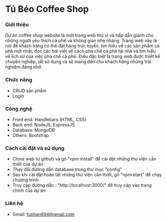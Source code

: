 # Tú Béo Coffee Shop

### Giới thiệu 
  Dự án coffee shop website là một trang web thú vị và hấp dẫn giành cho những người yêu thích cà phê và không gian nhẹ nhàng. Trang web này là nơi để khách hàng có thể đặt hàng trực tuyến, tìm hiểu về các sản phẩm cà phê mới nhất, đọc các bài viết về cách pha chế cà phê tại nhà và tìm hiểu về lịch sử của việc pha chế cà phê. Điều đặc biệt là trang web được thiết kế chuyên nghiệp, dễ sử dụng và sẽ mang đến cho khách hàng những trải nghiệm đáng nhớ.

### Chức năng
- CRUD sản phẩm
- Login

### Công nghệ
- Front end: Handlebars (HTML, CSS)
- Back end: NodeJS, ExpressJS
- Database: MongoDB
- Others: Bootstrap

### Cách cài đặt và sử dụng
- Clone web từ github và gõ "npm install" để cài đặt những thư viện cần thiết của dự án
- Thay đổi đường dẫn database trong thư mục "config"
- Sau khi cài đặt hoàn tất những thư viện cần thiết, gõ "npm start" để chạy chương trình
- Truy cập đường dẫn : "http://localhost:3000/" để truy cập vào trang chính của dự án

### Liên hệ
- Gmail: tuphan694@gmail.com


